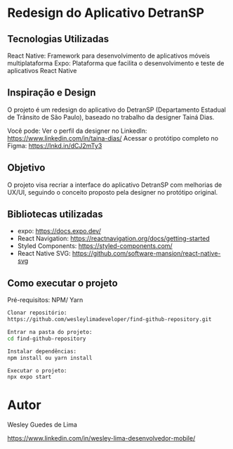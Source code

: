 # Redesign do Aplicativo DetranSP

## Tecnologias Utilizadas

React Native: Framework para desenvolvimento de aplicativos móveis multiplataforma
Expo: Plataforma que facilita o desenvolvimento e teste de aplicativos React Native

## Inspiração e Design

O projeto é um redesign do aplicativo do DetranSP (Departamento Estadual de Trânsito de São Paulo), baseado no trabalho da designer Tainá Dias.

Você pode:
Ver o perfil da designer no LinkedIn: https://www.linkedin.com/in/taina-dias/
Acessar o protótipo completo no Figma: https://lnkd.in/dCJ2mTy3

## Objetivo

O projeto visa recriar a interface do aplicativo DetranSP com melhorias de UX/UI, seguindo o conceito proposto pela designer no protótipo original.

## Bibliotecas utilizadas

- expo: https://docs.expo.dev/
- React Navigation: https://reactnavigation.org/docs/getting-started
- Styled Components: https://styled-components.com/
- React Native SVG: https://github.com/software-mansion/react-native-svg

## Como executar o projeto

Pré-requisitos: NPM/ Yarn

```Bash
Clonar repositório:
https://github.com/wesleylimadeveloper/find-github-repository.git

Entrar na pasta do projeto:
cd find-github-repository

Instalar dependências:
npm install ou yarn install

Executar o projeto:
npx expo start
```

# Autor

Wesley Guedes de Lima

https://www.linkedin.com/in/wesley-lima-desenvolvedor-mobile/
